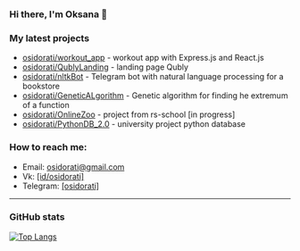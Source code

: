 ### Hi there, I'm Oksana 👋

### My latest projects
  * [osidorati/workout_app](https://github.com/osidorati/workout_app) - workout app with Express.js and React.js
  * [osidorati/QublyLanding](https://github.com/osidorati/QublyLanding) - landing page Qubly
  * [osidorati/nltkBot](https://github.com/osidorati/nltkBot) - Telegram bot with natural language processing for a bookstore
  * [osidorati/GeneticALgorithm](https://github.com/osidorati/GeneticALgorithm) - Genetic algorithm for finding he extremum of a function
  * [osidorati/OnlineZoo](https://github.com/osidorati/OnlineZoo) - project from rs-school [in progress]
  * [osidorati/PythonDB_2.0](https://github.com/osidorati/PythonDB_2.0) - university project python database
  

### How to reach me:
  * Email: osidorati@gmail.com 
  * Vk: [[id/osidorati]](https://vk.com/osidorati)
  * Telegram: [[osidorati]](https://t.me/osidorati)

*************************
### GitHub stats

[![Top Langs](https://github-readme-stats.vercel.app/api/top-langs/?username=osidorati)](https://github.com/osidorati/github-readme-stats)
